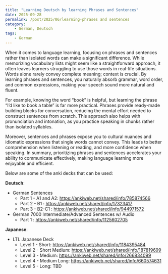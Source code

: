 ```yaml
---
title: "Learning Deutsch by learning Phrases and Sentences"
date: 2025-09-28
permalink: /post/2025/06/learning-phrases and sentences
category: 
    - German, Deutsch
tags:
    - German
---
```


When it comes to language learning, focusing on phrases and sentences rather than isolated words can make a significant difference. While memorizing vocabulary lists might seem like a straightforward approach, it often leaves learners struggling to use those words in real-life situations. Words alone rarely convey complete meaning; context is crucial. By learning phrases and sentences, you naturally absorb grammar, word order, and common expressions, making your speech sound more natural and fluent.

For example, knowing the word “book” is helpful, but learning the phrase “I’d like to book a table” is far more practical. Phrases provide ready-made building blocks for conversation, reducing the mental effort needed to construct sentences from scratch. This approach also helps with pronunciation and intonation, as you practice speaking in chunks rather than isolated syllables.

Moreover, sentences and phrases expose you to cultural nuances and idiomatic expressions that single words cannot convey. This leads to better comprehension when listening or reading, and more confidence when speaking. In summary, prioritizing phrases and sentences accelerates your ability to communicate effectively, making language learning more enjoyable and efficient.  
 
Below are some of the anki decks that can be used: 

**Deutsch**: 
- German Sentences 
    - Part 1 - A1 and A2: https://ankiweb.net/shared/info/785874566  
    - Part 2 - B1 : https://ankiweb.net/shared/info/17323417  
    - Part 3 - B2-C1 : https://ankiweb.net/shared/info/944971572
- German 7000 Intermediate/Advanced Sentences w/ Audio 
    - Part 1 : https://ankiweb.net/shared/info/1125602705
    

**Japanese**:
- LTL Japanese Deck 
    - Level 1 - Short: https://ankiweb.net/shared/info/1184395484
    -  Level 2 - Short Medium: https://ankiweb.net/shared/info/187819699
    -  Level 3 - Medium: https://ankiweb.net/shared/info/266834099
    -  Level 4 - Medium Long: https://ankiweb.net/shared/info/660574631
    -  Level 5 - Long: TBD
